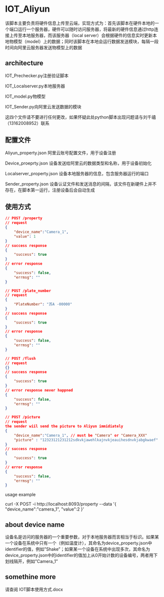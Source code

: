 # IOT_Aliyun

该脚本主要负责将硬件信息上传至云端，实现方式为：首先该脚本在硬件本地的一个端口运行一个服务器，硬件可以随时访问服务器，将最新的硬件信息通过http连接上传至本地服务器，而该服务器（local server）会根据硬件的信息实时更新本地物模型（model）上的数据；同时该脚本在本地会运行数据发送模块，每隔一段时间向阿里云服务器发送物模型上的数据

## architecture
IOT_Prechecker.py注册验证脚本

IOT_Localserver.py本地服务器

IOT_model.py物模型

IOT_Sender.py向阿里云发送数据的模块

这四个文件请不要进行任何更改，如果怀疑此处python脚本出现问题请与刘千禧（13162008952）联系

## 配置文件
Aliyun_property.json 阿里云账号配置文件，用于设备注册

Device_proeprty.json 设备发送给阿里云的数据类型和名称，用于设备初始化

Localserver_property.json 设备本地服务器的信息，包含服务器运行的端口

Sender_property.json 设备认证文件和发送消息的间隔，该文件在新硬件上并不存在，在脚本第一运行，注册设备后会自动生成

## 使用方式

```json
// POST /property
// request
{
    "device_name":"Camera_1",
    "value": 1
}
// success response
{
    "success": true
}
// error response 
{
    "success": false,
    "errmsg": ""
}

// POST /plate_number
// request
{
    "PlateNumber": "苏A -00000"
}
// success response
{
    "success": true
}
// error response 
{
    "success": false,
    "errmsg": ""
}

// POST /flush
// request
{}
// success response
{
    "success": true
}
// error response never happned
{
    "success": false,
    "errmsg": ""
}

// POST /picture
// request
the sender wiil send the picture to Aliyun immidiately
{
    "device_name":"Camera_1", // must be "Camera" or "Camera_XXX" 
    "picture" : "12323121231212sdkvkjawehlkajnvkjeauihesdnvkjabgkwaef" // base64 string
}
// success response
{
    "success": true
}
// error response 
{
    "success": false,
    "errmsg": ""
}
```
usage example

curl -X POST -i http://localhost:8093/property --data '{
    "device_name":"camera_1",
    "value":2
}'


## about device name

设备名是访问的服务器的一个重要参数，对于本地服务器而言相当于标识。如果某一个设备在系统中只有一个（例如温度计），其命名为device_property.json中identifier的值，例如”Shake”；如果某一个设备在系统中出现多次，其命名为device_property.json中的identifier的值加上从0开始计数的设备编号，两者用下划线隔开，例如”Camera_1”

## somethine more
请查阅 IOT脚本使用方式.docx

